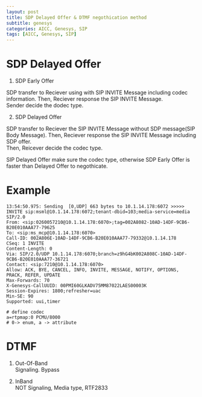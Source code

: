 ```yaml
---
layout: post
title: SDP Delayed Offer & DTMF negothication method 
subtitle: genesys
categories: AICC, Genesys, SIP
tags: [AICC, Genesys, SIP]
---
```


# SDP Delayed Offer
  
1. SDP Early Offer  

SDP transfer to Reciever using with SIP INVITE Message including codec information. Then, Reciever response the SIP INVITE Message.  
Sender decide the dodec type.  
  
2. SDP Delayed Offer  
  
SDP transfer to Reciever the SIP INVITE Message without SDP message(SIP Body Message). Then, Reciever response the SIP INVITE Message including SDP offer.  
Then, Reicever decide the codec type.  

SIP Delayed Offer make sure the codec type, otherwise SDP Early Offer is faster than Delayed Offer to negothicate.  
  
# Example  
  
```
13:54:50.975: Sending  [0,UDP] 663 bytes to 10.1.14.178:6072 >>>>>
INVITE sip:msml@10.1.14.178:6072;tenant-dbid=103;media-service=media SIP/2.0
From: <sip:0260057210@10.1.14.178:6070>;tag=002A8082-10AD-14DF-9CB6-B20E010AAA77-79625
To: <sip:ms_mcp@10.1.14.178:6070>
Call-ID: 002A806E-10AD-14DF-9CB6-B20E010AAA77-79332@10.1.14.178
CSeq: 1 INVITE
Content-Length: 0
Via: SIP/2.0/UDP 10.1.14.178:6070;branch=z9hG4bK002A808C-10AD-14DF-9CB6-B20E010AAA77-36721
Contact: <sip:7210@10.1.14.178:6070>
Allow: ACK, BYE, CANCEL, INFO, INVITE, MESSAGE, NOTIFY, OPTIONS, PRACK, REFER, UPDATE
Max-Forwards: 70
X-Genesys-CallUUID: 00PMI60GLKADV75MM87022LAES00003K
Session-Expires: 1800;refresher=uac
Min-SE: 90
Supported: uui,timer
```  
  
```
# define codec
a=rtpmap:0 PCMU/8000
# 0-> enum, a -> attribute
```  
  
# DTMF  
  
1. Out-Of-Band  
Signaling. Bypass  
  
2. InBand  
NOT Signaling, Media type, RTF2833
